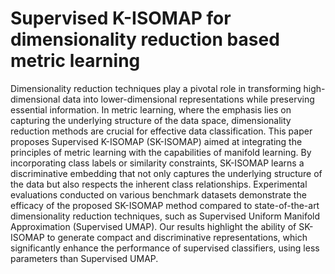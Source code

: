 # Supervised K-ISOMAP for dimensionality reduction based metric learning
Dimensionality reduction techniques play a pivotal role in transforming high-dimensional data into lower-dimensional representations while preserving essential information. In metric learning, where the emphasis lies on capturing the underlying structure of the data space, dimensionality reduction methods are crucial for effective data classification. This paper proposes Supervised K-ISOMAP (SK-ISOMAP) aimed at integrating the principles of metric learning with the capabilities of manifold learning. By incorporating class labels or similarity constraints, SK-ISOMAP learns a discriminative embedding that not only captures the underlying structure of the data but also respects the inherent class relationships. Experimental evaluations conducted on various benchmark datasets demonstrate the efficacy of the proposed SK-ISOMAP method compared to state-of-the-art dimensionality reduction techniques, such as Supervised Uniform Manifold Approximation (Supervised UMAP). Our results highlight the ability of SK-ISOMAP to generate compact and discriminative representations, which significantly enhance the performance of supervised classifiers, using less parameters than Supervised UMAP.
